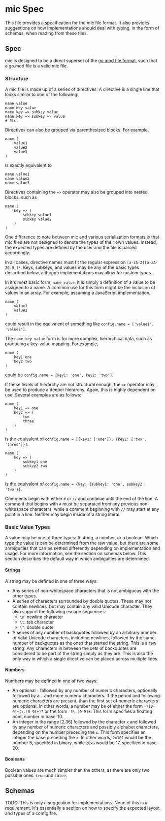 mic Spec
========

This file provides a specification for the mic file format. It also provides suggestions on how implementations should deal with typing, in the form of schemas, when reading from these files.

Spec
----

mic is designed to be a direct superset of the [go.mod file format][go.mod], such that a go.mod file is a valid mic file.

### Structure

A mic file is made up of a series of directives. A directive is a single line that looks similar to one of the following:

```mic
name value
name key value
name key => subkey value
name key => subkey => value
# Etc.
```

Directives can also be grouped via parenthesized blocks. For example,

```mic
name (
	value1
	value2
	value3
)
```

is exactly equivalent to

```mic
name value1
name value2
name value3
```

Directives containing the `=>` operator may also be grouped into nested blocks, such as

```mic
name (
	key => (
		subkey value1
		subkey value2
	)
)
```

One difference to note between mic and various serialization formats is that mic files are not designed to denote the types of their own values. Instead, the expected types are defined by the user and the file is parsed accordingly.

In all cases, directive names must fit the regular expression `[a-zA-Z][a-zA-Z0-9_]*`. Keys, subkeys, and values may be any of the basic types described below, although implementations may allow for custom types.

In it's most basic form, `name value`, it is simply a definition of a value to be assigned to a name. A common use for this form might be the inclusion of values in an array. For example, assuming a JavaScript implementation,

```mic
name (
	value1
	value2
)
```

could result in the equivalent of something like `config.name = ['value1', 'value2']`.

The `name key value` form is for more complex, hierarchical data, such as producing a key-value mapping. For example,

```mic
name (
	key1 one
	key2 two
)
```

could be `config.name = {key1: 'one', key2: 'two'}`.

If these levels of hierarchy are not structural enough, the `=>` operator may be used to produce a deeper hierarchy. Again, this is highly dependent on use. Several examples are as follows:

```mic
name (
	key1 => one
	key2 => (
		two
		three
	)
)
```

is the equivalent of `config.name = [{key1: ['one']}, {key2: ['two', 'three']}]`.

```mic
name (
	key => (
		subkey1 one
		subkey2 two
	)
)
```

is the equivalent of `config.name = {key: {subkey1: 'one', subkey2: 'two'}}`.

Comments begin with either `#` or `//` and continue until the end of the line. A comment that begins with `#` must be separated from any previous non-whitespace characters, while a comment beginning with `//` may start at any point in a line. Neither may begin inside of a string literal.

### Basic Value Types

A value may be one of three types: A string, a number, or a boolean. Which type the value is can be determined from the raw value, but there are some ambiguities that can be settled differently depending on implementation and usage. For more information, see the section on schemas below. This section describes the default way in which ambiguities are determined.

#### Strings

A string may be defined in one of three ways:

* Any series of non-whitespace characters that is not ambiguous with the other types.
* A series of characters surrounded by double quotes. These may not contain newlines, but may contain any valid Unicode character. They also support the following escape sequences:
	* `\n`: newline character
	* `\t`: tab character
	* `\"`: double quote
* A series of any number of backquotes followed by an arbitrary number of valid Unicode characters, including newlines, followed by the same number of backquotes as the ones that started the string. This is a raw string: Any characters in between the sets of backquotes are considered to be part of the string simply as they are. This is also the only way in which a single directive can be placed across multiple lines.

#### Numbers

Numbers may be defined in one of two ways:

* An optional `-` followed by any number of numeric characters, optionally followed by a `.` and more numeric characters. If the period and following numeric characters are present, than the first set of numeric characters are optional. In other words, a number may be of either the form `-?[0-9]+(\.[0-9]+)?` or the form `-?\.[0-9]+`. This form specifies a floating point number in base-10.
* An integer in the range [2,36] followed by the character `x` and followed by any number of numeric characters and possibly alphabet characters, depending on the number preceding the `x`. This form specifies an integer the base preceding the `x`. In other words, `2x101` would be the number 5, specified in binary, while `20xG` would be 17, specified in base-20.

#### Booleans

Boolean values are much simpler than the others, as there are only two possible ones: `true` and `false`.

Schemas
-------

TODO: This is only a suggestion for implementations. None of this is a requirement. It's essentially a section on how to specify the expected layout and types of a config file.

[go.mod]: https://github.com/golang/go/wiki/Modules#gomod
